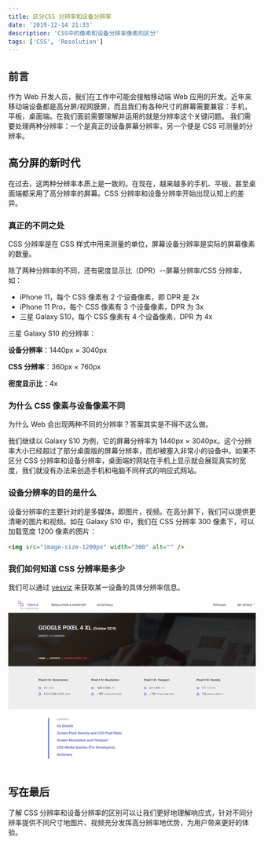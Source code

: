 ```yaml
---
title: 区分CSS 分辨率和设备分辨率
date: '2019-12-14 21:33'
description: 'CSS中的像素和设备分辨率像素的区分'
tags: ['CSS', 'Resolution']
---
```


## 前言

作为 Web 开发人员，我们在工作中可能会接触移动端 Web 应用的开发。近年来移动端设备都是高分屏/视网膜屏，而且我们有各种尺寸的屏幕需要兼容：手机，平板，桌面端。在我们面前需要理解并运用的就是分辨率这个关键问题。
我们需要处理两种分辨率：一个是真正的设备屏幕分辨率，另一个便是 CSS 可测量的分辨率。

## 高分屏的新时代

在过去，这两种分辨率本质上是一致的。在现在，越来越多的手机、平板，甚至桌面端都采用了高分辨率的屏幕。CSS 分辨率和设备分辨率开始出现认知上的差异。

### 真正的不同之处

CSS 分辨率是在 CSS 样式中用来测量的单位，屏幕设备分辨率是实际的屏幕像素的数量。

除了两种分辨率的不同，还有密度显示比（DPR）--屏幕分辨率/CSS 分辨率，如：

- iPhone 11，每个 CSS 像素有 2 个设备像素，即 DPR 是 2x
- iPhone 11 Pro，每个 CSS 像素有 3 个设备像素，DPR 为 3x
- 三星 Galaxy S10，每个 CSS 像素有 4 个设备像素，DPR 为 4x

三星 Galaxy S10 的分辨率：

**设备分辨率**：1440px × 3040px

**CSS 分辨率**：360px × 760px

**密度显示比**：4x

### 为什么 CSS 像素与设备像素不同

为什么 Web 会出现两种不同的分辨率？答案其实是不得不这么做。

我们继续以 Galaxy S10 为例，它的屏幕分辨率为 1440px × 3040px。这个分辨率大小已经超过了部分桌面版的屏幕分辨率，而却被塞入非常小的设备中。如果不区分 CSS 分辨率和设备分辨率，桌面端的网站在手机上显示就会展现真实的宽度，我们就没有办法来创造手机和电脑不同样式的响应式网站。

### 设备分辨率的目的是什么

设备分辨率的主要针对的是多媒体，即图片，视频。在高分屏下，我们可以提供更清晰的图片和视频。如在 Galaxy S10 中，我们在 CSS 分辨率 300 像素下，可以加载宽度 1200 像素的图片：

```html
<img src="image-size-1200px" width="300" alt="" />
```

### 我们如何知道 CSS 分辨率是多少

我们可以通过 [yesviz](https://yesviz.com/) 来获取某一设备的具体分辨率信息。

![谷歌Pixel 4XL](google-pixel-4xl.png)

## 写在最后

了解 CSS 分辨率和设备分辨率的区别可以让我们更好地理解响应式，针对不同分辨率提供不同尺寸地图片、视频充分发挥高分辨率地优势，为用户带来更好的体验。
